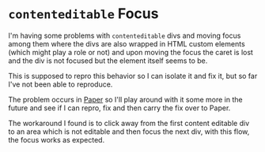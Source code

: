 # `contenteditable` Focus

I'm having some problems with `contenteditable` divs and moving focus among them
where the divs are also wrapped in HTML custom elements (which might play a role
or not) and upon moving the focus the caret is lost and the div is not focused
but the element itself seems to be.

This is supposed to repro this behavior so I can isolate it and fix it, but so
far I've not been able to reproduce.

The problem occurs in [Paper](https://github.com/tomashubelbauer/paper) so I'll
play around with it some more in the future and see if I can repro, fix and then
carry the fix over to Paper.

The workaround I found is to click away from the first content editable div to
an area which is not editable and then focus the next div, with this flow, the
focus works as expected.
